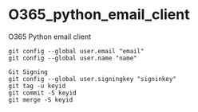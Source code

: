 # O365_python_email_client
O365 Python email client


```
git config --global user.email "email"
git config --global user.name "name"

Git Signing
git config --global user.signingkey "signinkey"
git tag -u keyid
git commit -S keyid
git merge -S keyid
```
 
